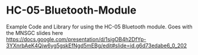 # HC-05-Bluetooth-Module
Example Code and Library for using the HC-05 Bluetooth module. Goes with the MNSGC slides here https://docs.google.com/presentation/d/1sigOB4h2DfYp-3YXnrbAeK4Qjw6yg5gskEfNgd5mEBg/edit#slide=id.g6d73edabe6_0_202
